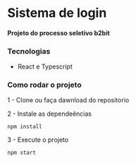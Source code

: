 # Sistema de login

#### Projeto do processo seletivo b2bit

### Tecnologias

- React e Typescript

### Como rodar o projeto

1 - Clone ou faça dawnload do repositorio

2 - Instale as dependeências
    
    npm install

3 - Execute o projeto

    npm start

